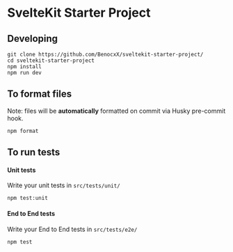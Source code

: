 # SvelteKit Starter Project

## Developing
```
git clone https://github.com/BenocxX/sveltekit-starter-project/
cd sveltekit-starter-project
npm install
npm run dev
```

## To format files
Note: files will be **automatically** formatted on commit via Husky pre-commit hook.
```
npm format
```

## To run tests
#### Unit tests
Write your unit tests in `src/tests/unit/`
```
npm test:unit
```

#### End to End tests
Write your End to End tests in `src/tests/e2e/`
```
npm test
```
